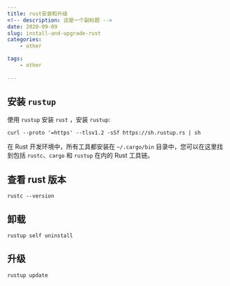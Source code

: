 ```yaml
---
title: rust安装和升级
<!-- description: 这是一个副标题 -->
date: 2020-09-09
slug: install-and-upgrade-rust
categories:
    - other

tags:
    - other
    
---
```


## 安装 `rustup`

使用 `rustup` 安装 `rust` ，安装 `rustup`:

```shell
curl --proto '=https' --tlsv1.2 -sSf https://sh.rustup.rs | sh
```

在 Rust 开发环境中，所有工具都安装在 `~/.cargo/bin` 目录中，您可以在这里找到包括 `rustc`、`cargo` 和 `rustup` 在内的 Rust 工具链。

## 查看 rust 版本

```shell
rustc --version
```

## 卸载

```shell
rustup self uninstall
```

## 升级

```shell
rustup update
```
